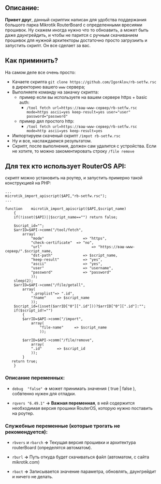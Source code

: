 
## Описание:

**Привет друг**, данный скриптик написан для удобства поддержания большого парка 
Mikrotik RouterBoard с определенными вресиями прошивок. Ну скажем иногда
нужно что то обноавить, а может быть даже даунгрейдить, и чтобы не парится
с ручным скачиванием прошивок для нужной архитекторы достаточно просто 
загрузиить и запустить скрипт. Он все сделает за вас.

## Как приминить?
На самом деле все очень просто:
* Качаете скрипта `git clone https://github.com/IgorAlov/rb-setfw.rsc` в директорию вашего `www` сервера;
* Выполняете команду на закачку скрипта:
   * пример если вы используете на вашем сервере https + basic auth:
      * `/tool fetch url=https://ваш-www-сервер/rb-setfw.rsc mode=https ascii=yes keep-result=yes user="user" password="password"`
   * пример дял простого http:
      * `/tool fetch url=https://ваш-www-сервер/rb-setfw.rsc mode=http ascii=yes keep-result=yes`
* Импортируем скаченый скрипт `/impot rb-setfw.rsc`
* Ну и все, наслаждаемся результатом.
* Скрипт, после выполнения, должен сам удалится с устройства. Если не хотите, то можно закоментировать строку `/file remove`

## Для тех кто использует RouterOS API:
скрипт можно установить на роутер, и запустить примерно такой конструкцией на PHP:
```
...
microtik_import_apiscript($API,"rb-setfw.rsc");
...

function	microtik_import_apiscript($API,$script_name)
	{
	if(!isset($API)||$script_name=="") return false;

	$script_id="";
	$arrID=$API->comm("/tool/fetch", 
		array(
			"mode"					=> "https",
        	"check-certificate"  => "no",
        	"url"						=> "https://ваш-www-сервер/".$script_name,
			"dst-path"				=> $script_name,
			"keep-result"			=> "yes",
			"ascii"					=> "yes",
			"user"					=> "username",
			"password"				=> "password"
			));
	sleep(2);
	$arrID=$API->comm("/file/getall", 
		array(
			".proplist"=> ".id",
			"?name"		=> $script_name
			));
	$script_id=(isset($arrID["0"][".id"]))?$arrID["0"][".id"]:"";
	if($script_id!="")
		{
		$arrID=$API->comm("/import", 
	  		array(
				"file-name"		=> $script_name
				));
	
		$arrID=$API->comm("/file/remove", 
			array(
		  	".id"		=> $script_id
		  	));
		}
   return true;
	}
```

### Описание переменных:

* `debug  "false"` **->** может принимать значения ( true | false ), собвтенно нужен для отладки.

* `rqvers "6.49.1"` **->** **Важная переменная**, в ней содержится необходимая версия прошики RouterOS, которую нужно поставить на роутер.

### Служебные переменные (которые трогать не рекомендуется):
* `rbvers` и `rbarch` **->** Текущая версия прошивки и архитектура routerBoard (определятся автоматом).

* `rburl` **->** Путь откуда будет скачиваться файл (автоматом, с сайта mikrotik.com)

* `rbact` **->** Записывается значение параметра, обновлять, даунгрейдит и ничего не делать.

